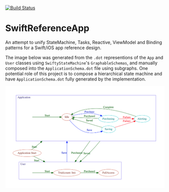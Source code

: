 [![Build Status](https://travis-ci.org/DanielAsher/SwiftReferenceApp.svg?branch=feature%2Fswift-2.0)](https://travis-ci.org/DanielAsher/SwiftReferenceApp)

# SwiftReferenceApp

An attempt to unify StateMachine, Tasks, Reactive, ViewModel and Binding patterns for a Swift/iOS app reference design.

The image below was generated from the `.dot` representions of the `App` and `User` classes using `SwiftyStateMachine`'s `GraphableSchemas`, and manually composed into the `ApplicationSchema.dot` file using subgraphs. One potential role of this project is to compose a hierarchical state machine and have `ApplicationSchema.dot` fully generated by the implementation.

![ApplicationSchema](SwiftReferenceApp/SwiftReferenceApp/ApplicationSchema.png)
